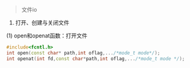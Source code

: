 > 文件io

1. 打开、创建与关闭文件

(1) open和openat函数：打开文件

```cpp
#include<fcntl.h>
int open(const char* path,int oflag,.../*mode_t mode*/);
int openat(int fd,const char*path,int oflag,.../*mode_t mode */);
```





